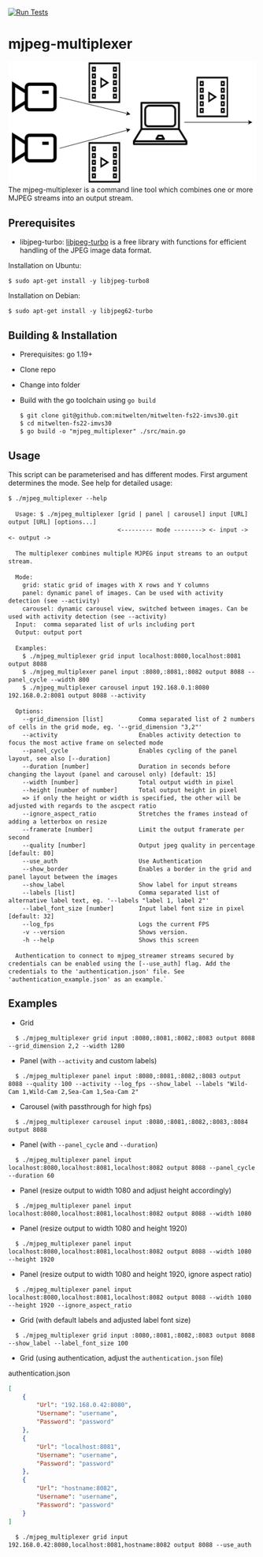 [![Run Tests](https://github.com/mitwelten/mitwelten-fs22-imvs30/actions/workflows/run_tests.yml/badge.svg)](https://github.com/mitwelten/mitwelten-fs22-imvs30/actions/workflows/run_tests.yml)

# mjpeg-multiplexer
![Preview](preview.png)
The mjpeg-multiplexer is a command line tool which combines one or more MJPEG streams into an output stream.

## Prerequisites

- libjpeg-turbo:
[libjpeg-turbo](https://libjpeg-turbo.org/) is a free library with functions for efficient handling of the JPEG image data format.

Installation on Ubuntu:
```
$ sudo apt-get install -y libjpeg-turbo8
```
  
Installation on Debian:
```
$ sudo apt-get install -y libjpeg62-turbo
```

## Building & Installation

- Prerequisites: go 1.19+

- Clone repo
- Change into folder
- Build with the go toolchain using `go build`

    ```
  $ git clone git@github.com:mitwelten/mitwelten-fs22-imvs30.git
  $ cd mitwelten-fs22-imvs30
  $ go build -o "mjpeg_multiplexer" ./src/main.go
    ```

## Usage

This script can be parameterised and has different modes. First argument determines the mode.
See help for detailed usage:

```
$ ./mjpeg_multiplexer --help
  
  Usage: $ ./mjpeg_multiplexer [grid | panel | carousel] input [URL] output [URL] [options...]
                               <--------- mode --------> <- input -> <- output ->

  The multiplexer combines multiple MJPEG input streams to an output stream.
  
  Mode:
    grid: static grid of images with X rows and Y columns
    panel: dynamic panel of images. Can be used with activity detection (see --activity)
    carousel: dynamic carousel view, switched between images. Can be used with activity detection (see --activity)
  Input:  comma separated list of urls including port
  Output: output port
  
  Examples: 
    $ ./mjpeg_multiplexer grid input localhost:8080,localhost:8081 output 8088
    $ ./mjpeg_multiplexer panel input :8080,:8081,:8082 output 8088 --panel_cycle --width 800 
    $ ./mjpeg_multiplexer carousel input 192.168.0.1:8080 192.168.0.2:8081 output 8088 --activity
  
  Options:
    --grid_dimension [list]          Comma separated list of 2 numbers of cells in the grid mode, eg. '--grid_dimension "3,2"'
    --activity                       Enables activity detection to focus the most active frame on selected mode
    --panel_cycle                    Enables cycling of the panel layout, see also [--duration] 
    --duration [number]              Duration in seconds before changing the layout (panel and carousel only) [default: 15]
    --width [number]                 Total output width in pixel
    --height [number of number]      Total output height in pixel
    => if only the height or width is specified, the other will be adjusted with regards to the ascpect ratio
    --ignore_aspect_ratio            Stretches the frames instead of adding a letterbox on resize
    --framerate [number]             Limit the output framerate per second
    --quality [number]               Output jpeg quality in percentage [default: 80]
    --use_auth                       Use Authentication
    --show_border                    Enables a border in the grid and panel layout between the images
    --show_label                     Show label for input streams
    --labels [list]                  Comma separated list of alternative label text, eg. '--labels "label 1, label 2"'
    --label_font_size [number]       Input label font size in pixel [default: 32]
    --log_fps                        Logs the current FPS 
    -v --version                     Shows version.
    -h --help                        Shows this screen
  
  Authentication to connect to mjpeg_streamer streams secured by credentials can be enabled using the [--use_auth] flag. Add the credentials to the 'authentication.json' file. See 'authentication_example.json' as an example.`
```

## Examples

- Grid 
```
  $ ./mjpeg_multiplexer grid input :8080,:8081,:8082,:8083 output 8088 --grid_dimension 2,2 --width 1280
```

- Panel (with `--activity` and custom labels)
```
  $ ./mjpeg_multiplexer panel input :8080,:8081,:8082,:8083 output 8088 --quality 100 --activity --log_fps --show_label --labels "Wild-Cam 1,Wild-Cam 2,Sea-Cam 1,Sea-Cam 2"
```

- Carousel (with passthrough for high fps)
```
  $ ./mjpeg_multiplexer carousel input :8080,:8081,:8082,:8083,:8084 output 8088
```

- Panel (with `--panel_cycle` and `--duration`)
```
  $ ./mjpeg_multiplexer panel input localhost:8080,localhost:8081,localhost:8082 output 8088 --panel_cycle --duration 60
```

- Panel (resize output to width 1080 and adjust height accordingly)
```
  $ ./mjpeg_multiplexer panel input localhost:8080,localhost:8081,localhost:8082 output 8088 --width 1080
```

- Panel (resize output to width 1080 and height 1920)
```
  $ ./mjpeg_multiplexer panel input localhost:8080,localhost:8081,localhost:8082 output 8088 --width 1080 --height 1920
```

- Panel (resize output to width 1080 and height 1920, ignore aspect ratio)
```
  $ ./mjpeg_multiplexer panel input localhost:8080,localhost:8081,localhost:8082 output 8088 --width 1080 --height 1920 --ignore_aspect_ratio
```
- Grid (with default labels and adjusted label font size)
```
  $ ./mjpeg_multiplexer grid input :8080,:8081,:8082,:8083 output 8088 --show_label --label_font_size 100
```

- Grid (using authentication, adjust the `authentication.json` file)

authentication.json
```json
[
    {
        "Url": "192.168.0.42:8080",
        "Username": "username",
        "Password": "password"
    },
    {
        "Url": "localhost:8081",
        "Username": "username",
        "Password": "password"
    },
    {
        "Url": "hostname:8082",
        "Username": "username",
        "Password": "password"
    }
]

```
```
  $ ./mjpeg_multiplexer grid input 192.168.0.42:8080,localhost:8081,hostname:8082 output 8088 --use_auth
```
